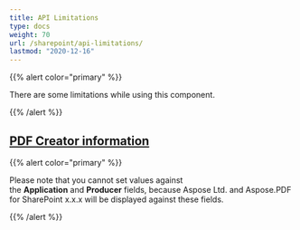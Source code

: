 ```yaml
---
title: API Limitations
type: docs
weight: 70
url: /sharepoint/api-limitations/
lastmod: "2020-12-16"
---
```


{{% alert color="primary" %}}

There are some limitations while using this component.

{{% /alert %}}
## <ins>**PDF Creator information**

{{% alert color="primary" %}}

Please note that you cannot set values against the **Application** and **Producer** fields, because Aspose Ltd. and Aspose.PDF for SharePoint x.x.x will be displayed against these fields. 


{{% /alert %}}
